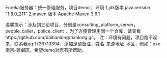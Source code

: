 Eureka服务器：统一管理服务，项目demo；
环境
1,jdk版本
    java version "1.8.0_211"
2,maven 版本
    Apache Maven 3.6.1
  
 温馨提示：涉及到三给项目，分别是consulting_platform_server，people_caller，police_client
  ，为了方便管理用同一个仓库，请查看https://github.com/daitianlong/tianlong.git。
注：环境有问题，项目跑不起来，联系我qq:1726713394，添加是请备注，姓名-来源地址-地区，例如：xxx-南京-建邺区。希望demo对您有所帮助。    